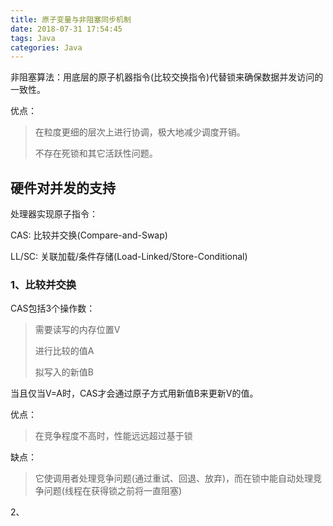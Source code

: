 ```yaml
---
title: 原子变量与非阻塞同步机制
date: 2018-07-31 17:54:45
tags: Java
categories: Java
---
```


非阻塞算法：用底层的原子机器指令(比较交换指令)代替锁来确保数据并发访问的一致性。

优点：

> 在粒度更细的层次上进行协调，极大地减少调度开销。
>
> 不存在死锁和其它活跃性问题。

<!-- more -->

## 硬件对并发的支持 ##

处理器实现原子指令：

CAS: 比较并交换(Compare-and-Swap)

LL/SC: 关联加载/条件存储(Load-Linked/Store-Conditional)

### 1、比较并交换 ###

CAS包括3个操作数：

> 需要读写的内存位置V
> 
> 进行比较的值A
> 
> 拟写入的新值B

当且仅当V=A时，CAS才会通过原子方式用新值B来更新V的值。

优点：

> 在竞争程度不高时，性能远远超过基于锁

缺点：

> 它使调用者处理竞争问题(通过重试、回退、放弃)，而在锁中能自动处理竞争问题(线程在获得锁之前将一直阻塞)


2、